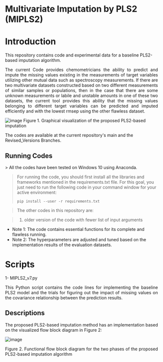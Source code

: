 # Multivariate Imputation by PLS2 (MIPLS2)

# Introduction
This repository contains code and experimental data for a baseline PLS2-based imputation algorithm.

<p align="justify">
The current Code provides chemometricians the ability to predict and impute the missing values existing in the measurements of target variables utilizing other mutual data such as spectroscopy measurements. If there are two multivariate datasets constructed based on two different measurements of similar samples or populations, then in the case that there are some unknown measurements or labile and unstable amounts in one of these two datasets, the current tool provides this ability that the missing values belonging to different target variables can be predicted and imputed efficiently and with the lowest rmsep using the other flawless dataset. 
</p>

![image](https://github.com/ashkantashk/MIPLS2/assets/53473481/d00a7829-e66e-4360-8585-c08dd16d08c9)
Figure 1. Graphical visualization of the proposed PLS2-based imputation

The codes are available at the current repository's main and the Revised_Versions Branches. 


## Running Codes
<p align="justify">
> All the codes have been tested on Windows 10 using Anaconda.

> For running the code, you should first install all the libraries and frameworks mentioned in the requirements.txt file. For this goal, you just need to run the following code in your command window for your active environment:
>
>     pip install --user -r requirements.txt

> The other codes in this repository are:

> 1. older version of the code with fewer list of input arguments 

* Note 1: The code contains essential functions for its complete and flawless running.
* Note 2: The hyperparameters are adjusted and tuned based on the implementation results of the evaluation datasets.
  
# Scripts
1- MIPLS2_v7.py
<p align="justify">
This Python script contains the code lines for implementing the baseline PLS2 model and the trials for figuring out the impact of missing values on the covariance relationship between the prediction results.

</p>

## Descriptions

<p align="justify">
The proposed PLS2-based imputation method has an implementation based on the visualized flow block diagram in Figure 2:
</p>

![image](https://github.com/ashkantashk/MIPLS2/assets/53473481/fc0cd14f-382e-492e-9c8c-43dd2f270f26)

<p align="justify">
Figure 2. Functional flow block diagram for the two phases of the proposed PLS2-based imputation algorithm
</p>
<p align="justify">
</p>
